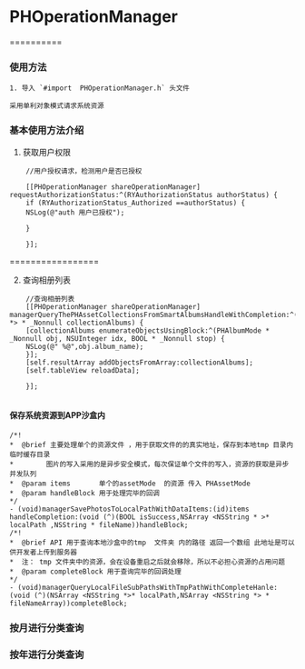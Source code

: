 # PHOperationManager


==========

### 使用方法

    1. 导入 `#import  PHOperationManager.h` 头文件

    采用单利对象模式请求系统资源

###  基本使用方法介绍

   
1. 获取用户权限
    
   
```
    //用户授权请求，检测用户是否已授权

    [[PHOperationManager shareOperationManager] requestAuthorizationStatus:^(RYAuthorizationStatus authorStatus) {
    if (RYAuthorizationStatus_Authorized ==authorStatus) {
    NSLog(@"auth 用户已授权");

    }

    }];

```
  
=================

2. 查询相册列表


```
    //查询相册列表
    [[PHOperationManager shareOperationManager] managerQueryThePHAssetCollectionsFromSmartAlbumsHandleWithCompletion:^(NSArray<PHAlbumMode  *> * _Nonnull collectionAlbums) {
    [collectionAlbums enumerateObjectsUsingBlock:^(PHAlbumMode * _Nonnull obj, NSUInteger idx, BOOL * _Nonnull stop) {
    NSLog(@" %@",obj.album_name);
    }];
    [self.resultArray addObjectsFromArray:collectionAlbums];
    [self.tableView reloadData];

    }];
    
```
####  保存系统资源到APP沙盒内

```
/*!
*  @brief 主要处理单个的资源文件 ，用于获取文件的的真实地址，保存到本地tmp 目录内临时缓存目录
*        图片的写入采用的是异步安全模式，每次保证单个文件的写入，资源的获取是异步并发队列
*  @param items       单个的assetMode  的资源 传入 PHAssetMode
*  @param handleBlock 用于处理完毕的回调
*/
- (void)managerSavePhotosToLocalPathWithDataItems:(id)items  handleCompletion:(void (^)(BOOL isSuccess,NSArray <NSString * >* localPath ,NSString * fileName))handleBlock;
/*!
*  @brief API 用于查询本地沙盒中的tmp  文件夹 内的路径 返回一个数组 此地址是可以供开发者上传到服务器
*  注： tmp 文件夹中的资源，会在设备重启之后就会移除，所以不必担心资源的占用问题
*  @param completeBlock 用于查询完毕的回调处理
*/
- (void)managerQueryLocalFileSubPathsWithTmpPathWithCompleteHanle:(void (^)(NSArray <NSString *>* localPath,NSArray <NSString *> * fileNameArray))completeBlock;

```

###  按月进行分类查询

###  按年进行分类查询